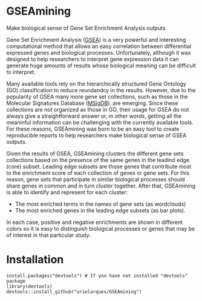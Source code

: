 # GSEAmining
Make biological sense of Gene Set Enrichment Analysis outputs

Gene Set Enrichment Analysis 
([GSEA](https://www.gsea-msigdb.org/gsea/doc/GSEAUserGuideFrame.html)) 
is a very powerful and interesting computational method that allows an easy 
correlation between differential expressed genes and biological processes. 
Unfortunately, although it was designed to help researchers to interpret gene
expression data it can generate huge amounts of results whose biological 
meaning can be difficult to interpret. 

Many available tools rely on the hierarchically structured Gene Ontology (GO) 
classification to reduce reundandcy in the results. However, due to the 
popularity of GSEA many more gene set collections, such as those in the 
Molecular Signatures Database 
([MSigDB](https://www.gsea-msigdb.org/gsea/msigdb/index.jsp)), 
are emerging. Since these collections 
are not organized as those in GO, their usage for GSEA do not always give a 
straightforward answer or, in other words, getting all the meaninful information
can be challenging with the currently available tools. For these reasons, 
GSEAmining was born to be an easy tool to create reproducible reports to help 
researchers make biological sense of GSEA outputs.

Given the results of GSEA, GSEAmining clusters the different gene sets 
collections based on the presence of the same genes in the leadind edge 
(core) subset. Leading edge subsets are those genes that contribute most to the 
enrichment score of each collection of genes or gene sets. For this reason, 
gene sets that participate in similar biological processes should share genes 
in common and in turn cluster together. After that, GSEAmining is able to 
identify and represent for each cluster: 

- The most enriched terms in the names of gene sets (as wordclouds)
- The most enriched genes in the leading edge subsets (as bar plots).

In each case, positive and negative enrichments are shown in different colors 
so it is easy to distinguish biological processes or genes that may be of 
interest in that particular study.



# Installation
```
install.packages("devtools") # If you have not installed "devtools" package
library(devtools)
devtools::install_github("oriolarques/GSEAmining")
```
